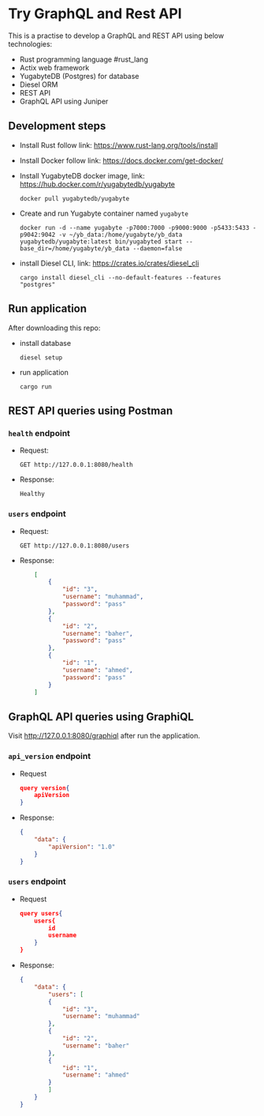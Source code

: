 # Try GraphQL and Rest API

This is a practise to develop a GraphQL and REST API using below technologies:

- Rust programming language #rust_lang
- Actix web framework
- YugabyteDB (Postgres) for database
- Diesel ORM
- REST API
- GraphQL API using Juniper

## Development steps

- Install Rust follow link: <https://www.rust-lang.org/tools/install>
- Install Docker follow link: <https://docs.docker.com/get-docker/>
- Install YugabyteDB docker image, link: <https://hub.docker.com/r/yugabytedb/yugabyte>

    ```shell
    docker pull yugabytedb/yugabyte
    ```

- Create and run Yugabyte container named `yugabyte`

    ```
    docker run -d --name yugabyte -p7000:7000 -p9000:9000 -p5433:5433 -p9042:9042 -v ~/yb_data:/home/yugabyte/yb_data yugabytedb/yugabyte:latest bin/yugabyted start --base_dir=/home/yugabyte/yb_data --daemon=false
    ```

- install Diesel CLI, link: <https://crates.io/crates/diesel_cli>

    ```
    cargo install diesel_cli --no-default-features --features "postgres"
    ```

## Run application

After downloading this repo:

- install database

    ```
    diesel setup
    ```

- run application

    ```
    cargo run
    ```

## REST API queries using Postman

### `health` endpoint

- Request:

    ```
    GET http://127.0.0.1:8080/health
    ```

- Response:

    ```
    Healthy
    ```

### `users` endpoint

- Request:

    ```
    GET http://127.0.0.1:8080/users
    ```

- Response:

    ```json
        [
            {
                "id": "3",
                "username": "muhammad",
                "password": "pass"
            },
            {
                "id": "2",
                "username": "baher",
                "password": "pass"
            },
            {
                "id": "1",
                "username": "ahmed",
                "password": "pass"
            }
        ]
    ```

## GraphQL API queries using GraphiQL

Visit <http://127.0.0.1:8080/graphiql> after run the application.

### `api_version` endpoint

- Request

    ```json
    query version{
        apiVersion
    }
    ```

- Response:

    ```json
    {
        "data": {
            "apiVersion": "1.0"
        }
    }

    ```

### `users` endpoint

- Request

    ```json
    query users{
        users{
            id
            username
        }
    }
    ```

- Response:

    ```json
    {
        "data": {
            "users": [
            {
                "id": "3",
                "username": "muhammad"
            },
            {
                "id": "2",
                "username": "baher"
            },
            {
                "id": "1",
                "username": "ahmed"
            }
            ]
        }
    }
    ```

<br>

<br>
